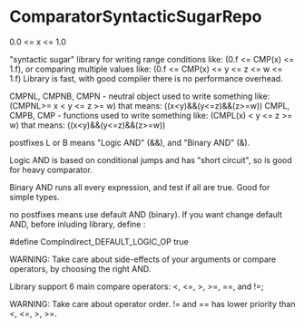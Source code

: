 # ComparatorSyntacticSugarRepo
0.0 &lt;= x &lt;= 1.0

"syntactic sugar" library for writing range conditions like: (0.f <= CMP(x) <= 1.f), or comparing multiple values like: (0.f <= CMP(x) <= y <= z <= w <= 1.f)
Library is fast, with good compiler there is no performance overhead.

CMPNL, CMPNB, CMPN - neutral object used to write something like: (CMPNL>= x < y <= z >= w) that means: ((x<y)&&(y<=z)&&(z>=w))
CMPL, CMPB, CMP - functions used to write something like:  (CMPL(x) < y <= z >= w) that means: ((x<y)&&(y<=z)&&(z>=w))

postfixes L or B means "Logic AND" (&&), and "Binary AND" (&). 

Logic AND is based on conditional jumps and has "short circuit", so is good for heavy comparator.

Binary AND runs all every expression, and test if all are true. Good for simple types.

no postfixes means use default AND (binary). If you want change default AND, before inluding library, define :

#define CompIndirect_DEFAULT_LOGIC_OP true

WARNING: Take care about side-effects of your arguments or compare operators, by choosing the right AND.



Library support 6 main compare operators: <, <=, >, >=, ==, and !=; 

WARNING: Take care about operator order.  != and == has lower priority than <, <=, >, >=.
